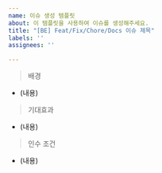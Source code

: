 ```yaml
---
name: 이슈 생성 템플릿
about: 이 템플릿을 사용하여 이슈를 생성해주세요.
title: "[BE] Feat/Fix/Chore/Docs 이슈 제목"
labels: ''
assignees: ''

---
```


> 배경
- (내용)

> 기대효과
- (내용)

> 인수 조건
- (내용)
